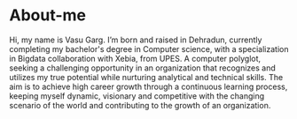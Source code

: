# About-me
Hi, my name is Vasu Garg.
I’m born and raised in Dehradun, currently completing my bachelor's degree in Computer science, with a specialization in Bigdata collaboration with Xebia, from UPES.
A computer polyglot, seeking a challenging opportunity in an organization that recognizes and utilizes my true potential while nurturing analytical and technical skills. The aim is to achieve high career growth through a continuous learning process, keeping myself dynamic, visionary and competitive with the changing scenario of the world and contributing to the growth of an organization. 
